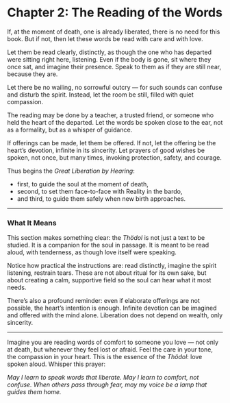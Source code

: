 # Chapter 2: The Reading of the Words

If, at the moment of death, one is already liberated, there is no need for this book. But if not, then let these words be read with care and with love.

Let them be read clearly, distinctly, as though the one who has departed were sitting right here, listening. Even if the body is gone, sit where they once sat, and imagine their presence. Speak to them as if they are still near, because they are.

Let there be no wailing, no sorrowful outcry — for such sounds can confuse and disturb the spirit. Instead, let the room be still, filled with quiet compassion.

The reading may be done by a teacher, a trusted friend, or someone who held the heart of the departed. Let the words be spoken close to the ear, not as a formality, but as a whisper of guidance.

If offerings can be made, let them be offered. If not, let the offering be the heart’s devotion, infinite in its sincerity. Let prayers of good wishes be spoken, not once, but many times, invoking protection, safety, and courage.

Thus begins the *Great Liberation by Hearing*:

* first, to guide the soul at the moment of death,
* second, to set them face-to-face with Reality in the bardo,
* and third, to guide them safely when new birth approaches.

---

### What It Means

This section makes something clear: the *Thödol* is not just a text to be studied. It is a companion for the soul in passage. It is meant to be read aloud, with tenderness, as though love itself were speaking.

Notice how practical the instructions are: read distinctly, imagine the spirit listening, restrain tears. These are not about ritual for its own sake, but about creating a calm, supportive field so the soul can hear what it most needs.

There’s also a profound reminder: even if elaborate offerings are not possible, the heart’s intention is enough. Infinite devotion can be imagined and offered with the mind alone. Liberation does not depend on wealth, only sincerity.

---

Imagine you are reading words of comfort to someone you love — not only at death, but whenever they feel lost or afraid. Feel the care in your tone, the compassion in your heart. This is the essence of the *Thödol*: love spoken aloud. Whisper this prayer:

*May I learn to speak words that liberate.
May I learn to comfort, not confuse.
When others pass through fear,
may my voice be a lamp that guides them home.*
